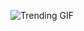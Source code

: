 ![Trending GIF](https://media2.giphy.com/media/v1.Y2lkPThiYjIxNzcyam5jZmdvdnQzM3JnNmYwcmNtOGJ2eXh1YWR2aDZwcXpwajdnMGRxMiZlcD12MV9naWZzX3NlYXJjaCZjdD1n/YYKoJL28YtscdUTGWA/giphy.gif)

